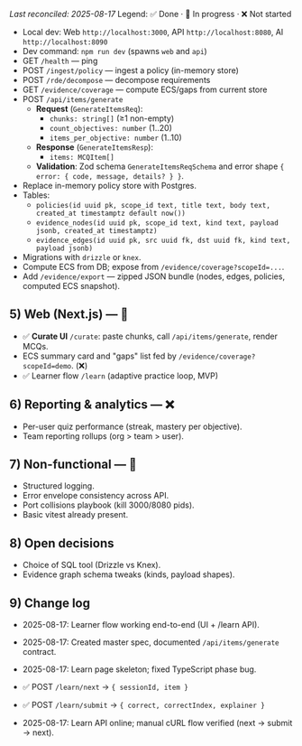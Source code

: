 _Last reconciled: 2025-08-17_
Legend: ✅ Done · 🚧 In progress · ❌ Not started
- Local dev: Web `http://localhost:3000`, API `http://localhost:8080`, AI `http://localhost:8090`
- Dev command: `npm run dev` (spawns `web` and `api`)
- GET `/health` — ping
- POST `/ingest/policy` — ingest a policy (in-memory store)
- POST `/rde/decompose` — decompose requirements
- GET `/evidence/coverage` — compute ECS/gaps from current store
- POST `/api/items/generate`
  - **Request** (`GenerateItemsReq`):
    - `chunks: string[]` (≥1 non-empty)
    - `count_objectives: number` (1..20)
    - `items_per_objective: number` (1..10)
  - **Response** (`GenerateItemsResp`):
    - `items: MCQItem[]`
  - **Validation**: Zod schema `GenerateItemsReqSchema` and error shape `{ error: { code, message, details? } }`.
- Replace in-memory policy store with Postgres.
- Tables:
  - `policies(id uuid pk, scope_id text, title text, body text, created_at timestamptz default now())`
  - `evidence_nodes(id uuid pk, scope_id text, kind text, payload jsonb, created_at timestamptz)`
  - `evidence_edges(id uuid pk, src uuid fk, dst uuid fk, kind text, payload jsonb)`
- Migrations with `drizzle` or `knex`.
- Compute ECS from DB; expose from `/evidence/coverage?scopeId=...`.
- Add `/evidence/export` — zipped JSON bundle (nodes, edges, policies, computed ECS snapshot).

## 5) Web (Next.js) — 🚧
- ✅ **Curate UI** `/curate`: paste chunks, call `/api/items/generate`, render MCQs.
- ECS summary card and "gaps" list fed by `/evidence/coverage?scopeId=demo`. (❌)
- ✅ Learner flow `/learn` (adaptive practice loop, MVP)
## 6) Reporting & analytics — ❌
- Per-user quiz performance (streak, mastery per objective).
- Team reporting rollups (org > team > user).

## 7) Non-functional — 🚧
- Structured logging.
- Error envelope consistency across API.
- Port collisions playbook (kill 3000/8080 pids).
- Basic vitest already present.

## 8) Open decisions
- Choice of SQL tool (Drizzle vs Knex).
- Evidence graph schema tweaks (kinds, payload shapes).

## 9) Change log
- 2025-08-17: Learner flow working end-to-end (UI + /learn API).
- 2025-08-17: Created master spec, documented `/api/items/generate` contract.

- 2025-08-17: Learn page skeleton; fixed TypeScript phase bug.

- ✅ POST `/learn/next` → `{ sessionId, item }`
- ✅ POST `/learn/submit` → `{ correct, correctIndex, explainer }`

- 2025-08-17: Learn API online; manual cURL flow verified (next → submit → next).

